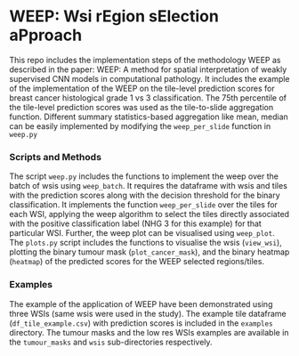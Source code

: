 # WEEP: Wsi rEgion sElection aPproach

This repo includes the implementation steps of the methodology WEEP as described in the paper: WEEP: A method for spatial interpretation of weakly supervised CNN models in computational pathology. 
It includes the example of the implementation of the WEEP on the tile-level prediction scores for breast cancer histological grade 1 vs 3 classification. The 75th percentile of the tile-level prediction scores was used as the tile-to-slide aggregation function. Different summary statistics-based aggregation like mean, median can be easily implemented by modifying the `weep_per_slide` function in `weep.py`

### Scripts and Methods

The script `weep.py` includes the functions to implement the weep over the batch of wsis using `weep_batch`. It requires the dataframe with wsis and tiles with the prediction scores along with the decision threshold for the binary classification. It implements the function `weep_per_slide` over the tiles for each WSI, applying the weep algorithm to select the tiles directly associated with the positive classification label (NHG 3 for this example) for that particular WSI. Further, the weep plot can be visualised using `weep_plot`. The `plots.py` script includes the functions to visualise the wsis (`view_wsi`), plotting the binary tumour mask (`plot_cancer_mask`), and the binary heatmap (`heatmap`) of the predicted scores for the WEEP selected regions/tiles.  

### Examples

The example of the application of WEEP have been demonstrated using three WSIs (same wsis were used in the study). The example tile dataframe (`df_tile_example.csv`) with prediction scores is included in the `examples` directory. The tumour masks and the low res WSIs examples are available in the `tumour_masks` and `wsis` sub-directories respectively. 




